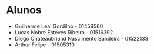 # Alunos

* Guilherme Leal Gordilho - 01459560
* Lucas Nobre Esteves Ribeiro - 01516392
* Diogo Chateaubriand Nascimento Bandeira - 01522133
* Arthur Felipe - 01505310
